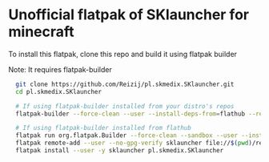 # Unofficial flatpak of SKlauncher for minecraft
To install this flatpak, clone this repo and build it using flatpak builder

Note: It requires flatpak-builder
``` bash
  git clone https://github.com/Reizij/pl.skmedix.SKlauncher.git
  cd pl.skmedix.SKlauncher

  # If using flatpak-builder installed from your distro's repos
  flatpak-builder --force-clean --user --install-deps-from=flathub --repo=repo --install builddir pl.skmedix.SKlauncher.yml

  # If using flatpak-builder installed from flathub
  flatpak run org.flatpak.Builder --force-clean --sandbox --user --install-deps-from=flathub --repo=repo builddir pl.skmedix.SKlauncher.yml
  flatpak remote-add --user --no-gpg-verify sklauncher file://$(pwd)/repo
  flatpak install --user -y sklauncher pl.skmedix.SKlauncher



